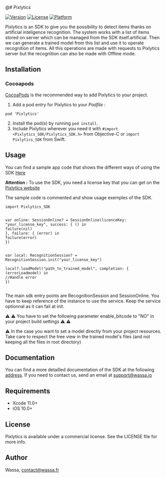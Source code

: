 @# Pixlytics

[![Version](https://img.shields.io/cocoapods/v/Pixlytics.svg?style=flat)](http://cocoapods.org/pods/Pixlytics)
[![License](https://img.shields.io/cocoapods/l/Pixlytics.svg?style=flat)](http://cocoapods.org/pods/Pixlytics)
[![Platform](https://img.shields.io/cocoapods/p/Pixlytics.svg?style=flat)](http://cocoapods.org/pods/Pixlytics)

Pixlytics is an SDK to give you the possibility to detect items thanks on artificial inteligence recognition.
The system works with a list of items stored on server which can be managed from the SDK itself.artificial.
Then we can generate a trained model from this list and use it to operate recognition of items.
All this operations are made with requests to Pixlytics server but the recognition can also be made with Offline mode.

## Installation

### Cocoapods

[CocoaPods](http://www.cocoapods.org) is the recommended way to add Pixlytics to your project.

1. Add a pod entry for Pixlytics to your *Podfile* :

``` pod 'Pixlytics' ```

2. Install the pod(s) by running `pod install`.
3. Include Pixlytics wherever you need it with `#import <Pixlytics_SDK/Pixlytics_SDK.h>` from Objective-C or `import Pixlytics_SDK` from Swift.

## Usage

You can find a sample app code that shows the different ways of using the SDK [Here](https://github.com/wassafr)

**Attention :** To use the SDK, you need a license key that you can get on the [Pixlytics website](https://www.pixlytics.io)

The sample code is commented and show usage exemples of the SDK.

```
import Pixlytics_SDK


var online: SessionOnline? = SessionOnline(licenceKey: "your_license_key", success: { () in
failure(nil)
}, failure: { (error) in
failure(error)
})


var local: RecognitionSession? = RecognitionSession.init("your_license_key")

local?.loadModel("path_to_trained_model", completion: { (errorLoadmodel) in
//Handle error
})


```
The main sdk entry points are RecognitionSession and SessionOnline. You have to keep reference of the instance to use the service.
Keep the service optionnal as it can fail at init.

⚠️ ⚠️ You have to set the following parameter enable_bitcode to "NO" in your project build settings  ⚠️ ⚠️

⚠️ In the case you want to set a model directly from your project resources. Take care to respect the tree view in the trained model's files (and not keeping all the files in root directory)

## Documentation

You can find a more detailled documentation of the SDK at the following [address](www.pixlytics.io/docs).
If you need to contact us, send an email at support@wassa.io

## Requirements

* Xcode 11.0+
* iOS 10.0+

## License

Pixlytics is available under a commercial license. See the LICENSE file for more info.

## Author

Wassa, contact@wassa.fr
